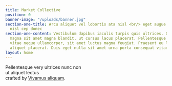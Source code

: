 ```yaml
---
title: Market Collective
position: 0
banner-image: "/uploads/banner.jpg"
section-one-title: Arcu aliquet vel lobortis ata nisl <br/> eget augue amet aliquet
  nisl cep donec
section-one-content: Vestibulum dapibus iaculis turpis quis ultrices. Quisque molestie
  magna sit amet magna blandit, ut cursus lacus placerat. Pellentesque lacinia ante
  vitae neque ullamcorper, sit amet luctus magna feugiat. Praesent eu leo non velit
  aliquet placerat. Duis eget nulla sit amet urna porta consequat vitae non justo.
layout: home
---
```


Pellentesque very ultrices nunc non<br />ut aliquet lectus<br />crafted by <a href="#">Vivamus aliquam</a>.